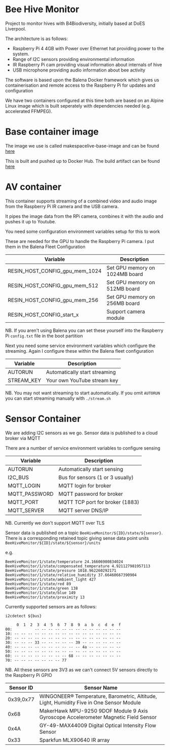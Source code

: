 
# Bee Hive Monitor

Project to monitor hives with B4Biodiversity, initially based at DoES Liverpool.

The architecture is as follows:

- Raspberry Pi 4 4GB with Power over Ethernet hat providing power to the system.
- Range of I2C sensors providing environmental information
- IR Raspberry Pi cam providing visual information about internals of hive
- USB microphone providing audio information about bee activity

The software is based upon the Balena Docker framework which gives us containerisation and remote access to the Raspberry Pi for updates and configuration

We have two containers configured at this time both are based on an Alpine Linux image which is built seperately with dependencies needed (e.g. accelerated FFMPEG).

# Base container image

The image we use is called makespacelive-base-image and can be found [here](https://github.com/DynamicDevices/makespacelive-base-image)

This is built and pushed up to Docker Hub. The build artifact can be found [here](https://hub.docker.com/repository/docker/dynamicdevices/bee-monitor-base-image)

# AV container

This container supports streaming of a combined video and audio image from the Raspberry Pi IR camera and the USB camera.

It pipes the image data from the RPi camera, combines it with the audio and pushes it up to Youtube.

You need some configuration environment variables setup for this to work

These are needed for the GPU to handle the Raspberry Pi camera. I put them in the Balena Fleet Configuration

| Variable                        | Description                    |
| ------------------------------- | ------------------------------ |
| RESIN_HOST_CONFIG_gpu_mem_1024  | Set GPU memory on 1024MB board |
| RESIN_HOST_CONFIG_gpu_mem_512   | Set GPU memory on 512MB board  | 
| RESIN_HOST_CONFIG_gpu_mem_256   | Set GPU memory on 256MB board  |
| RESIN_HOST_CONFIG_start_x       | Support camera module          |

NB. If you aren't using Balena you can set these yourself into the Raspberry Pi `config.txt` file in the boot partition

Next you need some service environment variables which configure the streaming. Again I configure these within the Balena fleet configuration

| Variable                        | Description                    |
| ------------------------------- | ------------------------------ |
| AUTORUN                         | Automatically start streaming  |
| STREAM_KEY                      | Your own YouTube stream key    |

NB. You may not want streaming to start automatically. If you omit `AUTORUN` you can start streaming manually with `./stream.sh`

# Sensor Container

We are adding I2C sensors as we go. Sensor data is published to a cloud broker via MQTT

There are a number of service environment variables to configure sensing

| Variable                        | Description                      |
| ------------------------------- | -------------------------------- |
| AUTORUN                         | Automatically start sensing      |
| I2C_BUS                         | Bus for sensors (1 or 3 usually) |
| MQTT_LOGIN                      | MQTT login for broker            |
| MQTT_PASSWORD                   | MQTT password for broker         |
| MQTT_PORT                       | MQTT TCP port for broker (1883)  |
| MQTT_SERVER                     | MQTT server DNS/IP               |

NB. Currently we don't support MQTT over TLS

Sensor data is published on a topic `BeeHiveMonitor/${ID}/state/${sensor}`. There is a corresponding retained topic giving sense data point units `BeeHiveMonitor/${ID}/state/${sensor}/units`

e.g.

```
BeeHiveMonitor/1/state/temperature 24.16606980834024
BeeHiveMonitor/1/state/compensated_temperature 4.921127981957113
BeeHiveMonitor/1/state/pressure 1018.962260292171
BeeHiveMonitor/1/state/relative_humidity 37.66460667390904
BeeHiveMonitor/1/state/ambient_light 427
BeeHiveMonitor/1/state/red 89
BeeHiveMonitor/1/state/green 138
BeeHiveMonitor/1/state/blue 149
BeeHiveMonitor/1/state/proximity 13
```

Currently supported sensors are as follows:

`i2cdetect ${bus}`

```
     0  1  2  3  4  5  6  7  8  9  a  b  c  d  e  f
00:          -- -- -- -- -- -- -- -- -- -- -- -- -- 
10: -- -- -- -- -- -- -- -- -- -- -- -- -- -- -- -- 
20: -- -- -- -- -- -- -- -- -- -- -- -- -- -- -- -- 
30: -- -- -- 33 -- -- -- -- -- 39 -- -- -- -- -- -- 
40: -- -- -- -- -- -- -- -- -- -- 4a -- -- -- -- -- 
50: -- -- -- -- -- -- -- -- -- -- -- -- -- -- -- -- 
60: -- -- -- -- -- -- -- -- 68 -- -- -- -- -- -- -- 
70: -- -- -- -- -- -- -- 77     
```

NB. All these sensors are 3V3 as we can't connect 5V sensors directly to the Raspberry Pi GPIO

| Sensor ID | Sensor Name                                                                             |
| --------- | --------------------------------------------------------------------------------------- |
| 0x39,0x77 | WINGONEER® Temperature, Barometric, Altitude, Light, Humidity Five in One Sensor Module |
| 0x68      | MakerHawk MPU-9250 9DOF Module 9 Axis Gyroscope Accelerometer Magnetic Field Sensor     |
| 0x4A      | GY-49-MAX44009 Digital Optical Intensity Flow Sensor                                    |
| 0x33      | Sparkfun MLX90640 IR array                                                              |
